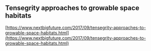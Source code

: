 ## Tensegrity approaches to growable space habitats
  
  [https://www.nextbigfuture.com/2017/09/tensegrity-approaches-to-growable-space-habitats.html](https://www.nextbigfuture.com/2017/09/tensegrity-approaches-to-growable-space-habitats.html)